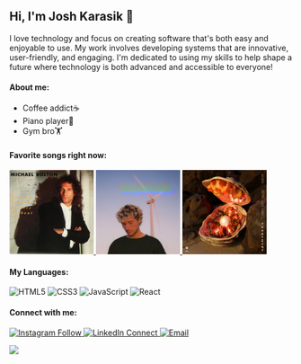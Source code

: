 ## Hi, I'm Josh Karasik 👋

I love technology and focus on creating software that's both easy and enjoyable to use. My work involves developing systems that are innovative, user-friendly, and engaging. I'm dedicated to using my skills to help shape a future where technology is both advanced and accessible to everyone!

#### About me:
* Coffee addict☕️
* Piano player🎹
* Gym bro🏋️

#### Favorite songs right now:

<a href="https://open.spotify.com/track/3RMeOetCdXttthQK0clPuz?si=a0dd2f82158641af">
  <img src="https://github.com/joshuakarasik/joshuakarasik/blob/main/michael%20bolton.jpeg" width="150" alt="How Am I Supposed to Live Without You" />
</a>

<a href="https://open.spotify.com/track/4PyMK7JTcu6l30D8KogokR?si=d8c8218bd7054a15">
  <img src="https://github.com/joshuakarasik/joshuakarasik/blob/main/jeremy%20zucker.jpeg" width="150" alt="Supercuts" />
</a>

<a href="https://open.spotify.com/track/74nEGIzIefJhJ5qX7NeIAz?si=443d1dfd1fa44a83">
  <img src="https://github.com/joshuakarasik/joshuakarasik/blob/main/beggin.jpeg" width="150" alt="Beggin'" />
</a>

#### My Languages:
<p>
  <!-- HTML Badge -->
  <img alt="HTML5" src="https://img.shields.io/badge/-HTML5-black?style=flat-square&logo=html5&logoColor=orange" />
  <!-- CSS Badge -->
  <img alt="CSS3" src="https://img.shields.io/badge/-CSS3-black?style=flat-square&logo=css3&logoColor=orange" />
  <!-- JavaScript Badge -->
  <img alt="JavaScript" src="https://img.shields.io/badge/-JavaScript-black?style=flat-square&logo=javascript&logoColor=orange" />
  <!-- React Badge -->
  <img alt="React" src="https://img.shields.io/badge/-React-black?style=flat-square&logo=react&logoColor=orange" />
</p>


#### Connect with me:
<p>
 <a href="https://instagram.com/josh.karasik">
  <img alt="Instagram Follow" src="https://img.shields.io/badge/Instagram-black?style=flat-square&logo=instagram&logoColor=orange">
</a>
  <a href="https://linkedin.com/in/joshuakarasik">
    <img alt="LinkedIn Connect" src="https://img.shields.io/badge/LinkedIn-Connect-black?style=flat-square&logo=linkedin">
  </a>
  <a href="mailto:joshuakarasik@gmail.com">
    <img alt="Email" src="https://img.shields.io/badge/Email-Me-black?style=flat-square&logo=gmail&color=orange">
  </a>
</p>





![](https://komarev.com/ghpvc/?username=jioshuakarasik&color=blue)
<!--
**joshuakarasik/joshuakarasik** is a ✨ _special_ ✨ repository because its `README.md` (this file) appears on your GitHub profile.

Here are some ideas to get you started:

- 🔭 I’m currently working on ...
- 🌱 I’m currently learning ...
- 👯 I’m looking to collaborate on ...
- 🤔 I’m looking for help with ...
- 💬 Ask me about ...
- 📫 How to reach me: ...
- 😄 Pronouns: ...
- ⚡ Fun fact: ...
-->
